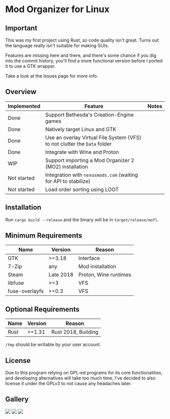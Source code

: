 # Mod Organizer for Linux

## Important

This was my first project using Rust, so code quality isn't great. Turns out the language really isn't suitable for making GUIs.

Features are missing here and there, and there's some chance if you dig into the commit history, you'll find a more functional version before I ported it to use a GTK wrapper.

Take a look at the Issues page for more info.

## Overview

| Implemented | Feature | Notes |
|-------------|---------|-------|
|Done|Support Bethesda's Creation-Engine games
|Done|Natively target Linux and GTK
|Done|Use an overlay Virtual File System (VFS) to not clutter the ```Data``` folder
|Done|Integrate with Wine and Proton
|WIP|Support importing a Mod Organizer 2 (MO2) installation
|Not started|Integration with ```nexusmods.com``` (waiting for API to stabilize)
|Not started|Load order sorting using LOOT

## Installation

Run ```cargo build --release``` and the binary will be in ```target/release/mofl```.

## Minimum Requirements

| Name | Version | Reason |
|------|---------|--------|
|GTK|>=3.18|Interface|
|7-Zip|any|Mod installation|
|Steam|Late 2018|Proton, Wine runtimes|
|libfuse|>=3|VFS|
|fuse-overlayfs|>=0.3|VFS|

## Optional Requirements

| Name | Version | Reason |
|------|---------|--------|
|Rust|>=1.31|Rust 2018, Building|

```/tmp``` should be writable by your user account.

## License

Due to this program relying on GPL-ed programs for its core functionalities, and developing alternatives will take too much time, I've decided to also license it under the GPLv3 to not cause any headaches later.

## Gallery

![](demo/edit_game.png)
![](demo/edit_advanced.png)
![](demo/overview.png)